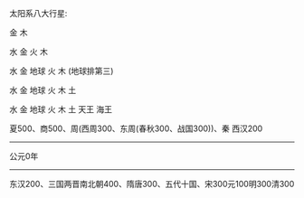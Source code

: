 太阳系八大行星: 

金 木

水 金 火 木

水 金 地球 火 木 (地球排第三)

水 金 地球 火 木 土

水 金 地球 火 木 土 天王 海王





夏500、商500、周(西周300、东周(春秋300、战国300))、秦 西汉200

---

公元0年

---

东汉200、三国两晋南北朝400、隋唐300、五代十国、宋300元100明300清300
